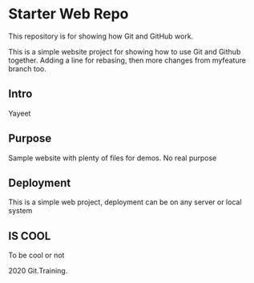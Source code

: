 # Starter Web Repo

This repository is for showing how Git and GitHub work.

This is a simple website project for showing how to use Git and Github together. Adding a line for rebasing, then more changes from myfeature branch too.

## Intro

Yayeet

## Purpose

Sample website with plenty of files for demos. No real purpose

## Deployment

This is a simple web project, deployment can be on any server or local system

## IS COOL

To be cool or not

2020 Git.Training.